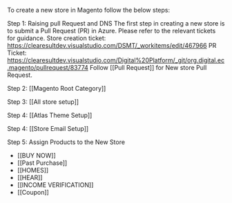 To create a new store in Magento follow the below steps:

Step 1:  Raising pull Request and DNS
        The first step in creating a new store is to submit a Pull Request (PR) in Azure.  Please refer to the relevant tickets for guidance.
         Store creation ticket: https://clearesultdev.visualstudio.com/DSMT/_workitems/edit/467966
         PR Ticket: https://clearesultdev.visualstudio.com/Digital%20Platform/_git/org.digital.ec.magento/pullrequest/83774
         Follow [[Pull Request]] for New store Pull Request.
         
Step 2:  [[Magento Root Category]]

Step 3:  [[All store setup]]

Step 4:  [[Atlas Theme Setup]]

Step 4:  [[Store Email Setup]]

Step 5: Assign Products to the New Store
- [[BUY NOW]]
- [[Past Purchase]]
- [[HOMES]]
- [[HEAR]]
- [[INCOME VERIFICATION]]
- [[Coupon]]
		 